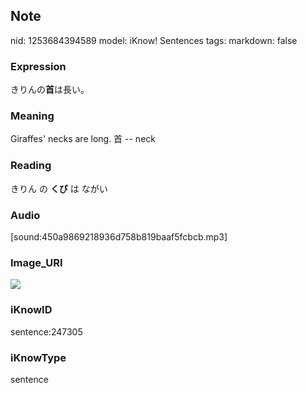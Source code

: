 ## Note
nid: 1253684394589
model: iKnow! Sentences
tags: 
markdown: false

### Expression
きりんの<b>首</b>は長い。

### Meaning
Giraffes' necks are long.
首 -- neck

### Reading
きりん の <b>くび</b> は ながい

### Audio
[sound:450a9869218936d758b819baaf5fcbcb.mp3]

### Image_URI
<img src="0835f9c4c3d40067c5f292af163fb712.jpg">

### iKnowID
sentence:247305

### iKnowType
sentence

